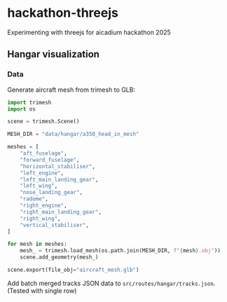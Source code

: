 # hackathon-threejs
Experimenting with threejs for aicadium hackathon 2025


## Hangar visualization

### Data

Generate aircraft mesh from trimesh to GLB:
```python
import trimesh
import os

scene = trimesh.Scene()

MESH_DIR = "data/hangar/a350_head_in_mesh"

meshes = [
    "aft_fuselage",
    "forward_fuselage",
    "horizontal_stabiliser",
    "left_engine",
    "left_main_landing_gear",
    "left_wing",
    "nose_landing_gear",
    "radome",
    "right_engine",
    "right_main_landing_gear",
    "right_wing",
    "vertical_stabiliser",
]

for mesh in meshes:
    mesh_ = trimesh.load_mesh(os.path.join(MESH_DIR, f"{mesh}.obj"))
    scene.add_geometry(mesh_)

scene.export(file_obj="aircraft_mesh.glb")
```

Add batch merged tracks JSON data to `src/routes/hangar/tracks.json`. (Tested with single row)
